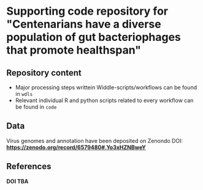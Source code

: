 # Supporting code repository for "Centenarians have a diverse population of gut bacteriophages that promote healthspan" 

## Repository content 
- Major processing steps writtein Widdle-scripts/workflows can be found in `wdls` 
- Relevant individual R and python scripts related to every workflow can be found in `code`


## Data 
Virus genomes and annotation have been deposited on Zenondo DOI: **https://zenodo.org/record/6579480#.Yo3xHZNBweY**

## References 
**DOI TBA** 

